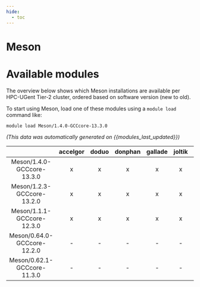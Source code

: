 ```yaml
---
hide:
  - toc
---
```


Meson
=====

# Available modules


The overview below shows which Meson installations are available per HPC-UGent Tier-2 cluster, ordered based on software version (new to old).

To start using Meson, load one of these modules using a `module load` command like:

```shell
module load Meson/1.4.0-GCCcore-13.3.0
```

*(This data was automatically generated on {{modules_last_updated}})*  

| |accelgor|doduo|donphan|gallade|joltik|shinx|
| :---: | :---: | :---: | :---: | :---: | :---: | :---: |
|Meson/1.4.0-GCCcore-13.3.0|x|x|x|x|x|x|
|Meson/1.2.3-GCCcore-13.2.0|x|x|x|x|x|x|
|Meson/1.1.1-GCCcore-12.3.0|x|x|x|x|x|x|
|Meson/0.64.0-GCCcore-12.2.0|-|-|-|-|-|x|
|Meson/0.62.1-GCCcore-11.3.0|-|-|-|-|-|x|
